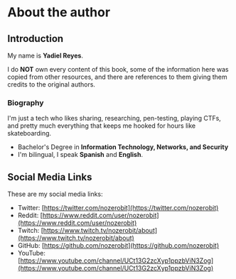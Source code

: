 # About the author

## Introduction

My name is **Yadiel Reyes**.

I do **NOT** own every content of this book, some of the information here was copied from other resources, and there are references to them giving them credits to the original authors.

### Biography

I'm just a tech who likes sharing, researching, pen-testing, playing CTFs, and pretty much everything that keeps me hooked for hours like skateboarding.

* Bachelor's Degree in **Information Technology, Networks, and Security**
* I'm bilingual, I speak **Spanish** and **English**.

## Social Media Links

These are my social media links:

* Twitter: [https://twitter.com/nozerobit](https://twitter.com/nozerobit)
* Reddit: [https://www.reddit.com/user/nozerobit](https://www.reddit.com/user/nozerobit)
* Twitch: [https://www.twitch.tv/nozerobit/about](https://www.twitch.tv/nozerobit/about)
* GitHub: [https://github.com/nozerobit](https://github.com/nozerobit)
* YouTube: [https://www.youtube.com/channel/UCt13G2zcXyp1ppzbViN3Zog](https://www.youtube.com/channel/UCt13G2zcXyp1ppzbViN3Zog)
